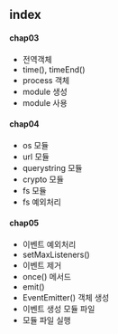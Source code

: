 ## index
#### chap03
- 전역객체
- time(), timeEnd()
- process 객체
- module 생성
- module 사용
#### chap04
- os 모듈
- url 모듈
- querystring 모듈
- crypto 모듈
- fs 모듈
- fs 예외처리
#### chap05
- 이벤트 예외처리
- setMaxListeners() 
- 이벤트 제거
- once() 메서드
- emit() 
- EventEmitter() 객체 생성
- 이벤트 생성 모듈 파일
- 모듈 파일 실행 